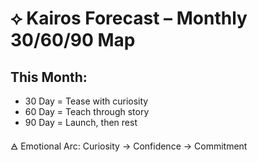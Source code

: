 # ⟡ Kairos Forecast – Monthly 30/60/90 Map

## This Month:
- 30 Day = Tease with curiosity
- 60 Day = Teach through story
- 90 Day = Launch, then rest

🜁 Emotional Arc: Curiosity → Confidence → Commitment